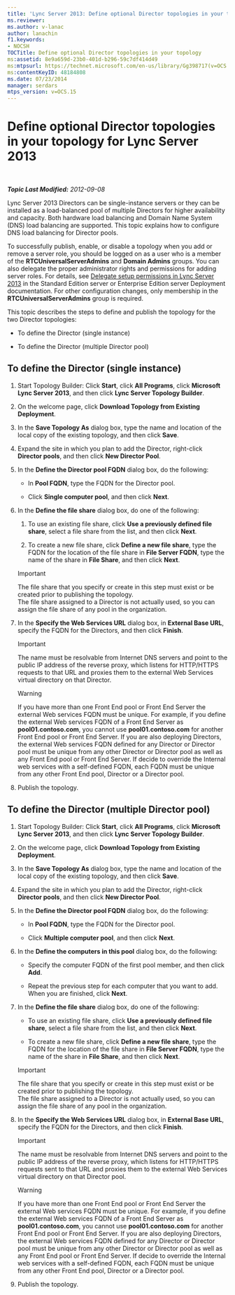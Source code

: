 ```yaml
---
title: 'Lync Server 2013: Define optional Director topologies in your topology'
ms.reviewer: 
ms.author: v-lanac
author: lanachin
f1.keywords:
- NOCSH
TOCTitle: Define optional Director topologies in your topology
ms:assetid: 8e9a659d-23b0-401d-b296-59c7df414d49
ms:mtpsurl: https://technet.microsoft.com/en-us/library/Gg398717(v=OCS.15)
ms:contentKeyID: 48184808
ms.date: 07/23/2014
manager: serdars
mtps_version: v=OCS.15
---
```


<div data-xmlns="http://www.w3.org/1999/xhtml">

<div class="topic" data-xmlns="http://www.w3.org/1999/xhtml" data-msxsl="urn:schemas-microsoft-com:xslt" data-cs="https://msdn.microsoft.com/">

<div data-asp="https://msdn2.microsoft.com/asp">

# Define optional Director topologies in your topology for Lync Server 2013

</div>

<div id="mainSection">

<div id="mainBody">

<span> </span>

_**Topic Last Modified:** 2012-09-08_

Lync Server 2013 Directors can be single-instance servers or they can be installed as a load-balanced pool of multiple Directors for higher availability and capacity. Both hardware load balancing and Domain Name System (DNS) load balancing are supported. This topic explains how to configure DNS load balancing for Director pools.

To successfully publish, enable, or disable a topology when you add or remove a server role, you should be logged on as a user who is a member of the **RTCUniversalServerAdmins** and **Domain Admins** groups. You can also delegate the proper administrator rights and permissions for adding server roles. For details, see [Delegate setup permissions in Lync Server 2013](lync-server-2013-delegate-setup-permissions.md) in the Standard Edition server or Enterprise Edition server Deployment documentation. For other configuration changes, only membership in the **RTCUniversalServerAdmins** group is required.

This topic describes the steps to define and publish the topology for the two Director topologies:

  - To define the Director (single instance)

  - To define the Director (multiple Director pool)

<div>

## To define the Director (single instance)

1.  Start Topology Builder: Click **Start**, click **All Programs**, click **Microsoft Lync Server 2013**, and then click **Lync Server Topology Builder**.

2.  On the welcome page, click **Download Topology from Existing Deployment**.

3.  In the **Save Topology As** dialog box, type the name and location of the local copy of the existing topology, and then click **Save**.

4.  Expand the site in which you plan to add the Director, right-click **Director pools**, and then click **New Director Pool**.

5.  In the **Define the Director pool FQDN** dialog box, do the following:
    
      - In **Pool FQDN**, type the FQDN for the Director pool.
    
      - Click **Single computer pool**, and then click **Next**.

6.  In the **Define the file share** dialog box, do one of the following:
    
    1.  To use an existing file share, click **Use a previously defined file share**, select a file share from the list, and then click **Next**.
    
    2.  To create a new file share, click **Define a new file share**, type the FQDN for the location of the file share in **File Server FQDN**, type the name of the share in **File Share**, and then click **Next**.
    
    <div>
    

    > [!IMPORTANT]  
    > The file share that you specify or create in this step must exist or be created prior to publishing the topology.<BR>The file share assigned to a Director is not actually used, so you can assign the file share of any pool in the organization.

    
    </div>

7.  In the **Specify the Web Services URL** dialog box, in **External Base URL**, specify the FQDN for the Directors, and then click **Finish**.
    
    <div>
    

    > [!IMPORTANT]  
    > The name must be resolvable from Internet DNS servers and point to the public IP address of the reverse proxy, which listens for HTTP/HTTPS requests to that URL and proxies them to the external Web Services virtual directory on that Director.

    
    </div>
    
    <div>
    

    > [!WARNING]  
    > If you have more than one Front End pool or Front End Server the external Web services FQDN must be unique. For example, if you define the external Web services FQDN of a Front End Server as <STRONG>pool01.contoso.com</STRONG>, you cannot use <STRONG>pool01.contoso.com</STRONG> for another Front End pool or Front End Server. If you are also deploying Directors, the external Web services FQDN defined for any Director or Director pool must be unique from any other Director or Director pool as well as any Front End pool or Front End Server. If decide to override the Internal web services with a self-defined FQDN, each FQDN must be unique from any other Front End pool, Director or a Director pool.

    
    </div>

8.  Publish the topology.

</div>

<div>

## To define the Director (multiple Director pool)

1.  Start Topology Builder: Click **Start**, click **All Programs**, click **Microsoft Lync Server 2013**, and then click **Lync Server Topology Builder**.

2.  On the welcome page, click **Download Topology from Existing Deployment**.

3.  In the **Save Topology As** dialog box, type the name and location of the local copy of the existing topology, and then click **Save**.

4.  Expand the site in which you plan to add the Director, right-click **Director pools**, and then click **New Director Pool**.

5.  In the **Define the Director pool FQDN** dialog box, do the following:
    
      - In **Pool FQDN**, type the FQDN for the Director pool.
    
      - Click **Multiple computer pool**, and then click **Next**.

6.  In the **Define the computers in this pool** dialog box, do the following:
    
      - Specify the computer FQDN of the first pool member, and then click **Add**.
    
      - Repeat the previous step for each computer that you want to add. When you are finished, click **Next**.

7.  In the **Define the file share** dialog box, do one of the following:
    
      - To use an existing file share, click **Use a previously defined file share**, select a file share from the list, and then click **Next**.
    
      - To create a new file share, click **Define a new file share**, type the FQDN for the location of the file share in **File Server FQDN**, type the name of the share in **File Share**, and then click **Next**.
    
    <div>
    

    > [!IMPORTANT]  
    > The file share that you specify or create in this step must exist or be created prior to publishing the topology.<BR>The file share assigned to a Director is not actually used, so you can assign the file share of any pool in the organization.

    
    </div>

8.  In the **Specify the Web Services URL** dialog box, in **External Base URL**, specify the FQDN for the Directors, and then click **Finish**.
    
    <div>
    

    > [!IMPORTANT]  
    > The name must be resolvable from Internet DNS servers and point to the public IP address of the reverse proxy, which listens for HTTP/HTTPS requests sent to that URL and proxies them to the external Web Services virtual directory on that Director pool.

    
    </div>
    
    <div>
    

    > [!WARNING]  
    > If you have more than one Front End pool or Front End Server the external Web services FQDN must be unique. For example, if you define the external Web services FQDN of a Front End Server as <STRONG>pool01.contoso.com</STRONG>, you cannot use <STRONG>pool01.contoso.com</STRONG> for another Front End pool or Front End Server. If you are also deploying Directors, the external Web services FQDN defined for any Director or Director pool must be unique from any other Director or Director pool as well as any Front End pool or Front End Server. If decide to override the Internal web services with a self-defined FQDN, each FQDN must be unique from any other Front End pool, Director or a Director pool.

    
    </div>

9.  Publish the topology.

</div>

</div>

<span> </span>

</div>

</div>

</div>

